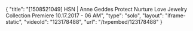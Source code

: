 {
    "title": "[1508521049] HSN | Anne Geddes Protect Nurture Love Jewelry Collection Premiere 10.17.2017 - 06 AM",
    "type": "solo",
    "layout": "iframe-static",
    "videoId": "123178488",
    "url": "\/tvpembed\/123178488"
}